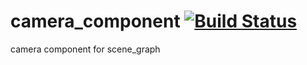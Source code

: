 camera_component [![Build Status](https://travis-ci.org/nathanfaucett/js-camera_component.svg?branch=master)](https://travis-ci.org/nathanfaucett/js-camera_component)
======

camera component for scene_graph
